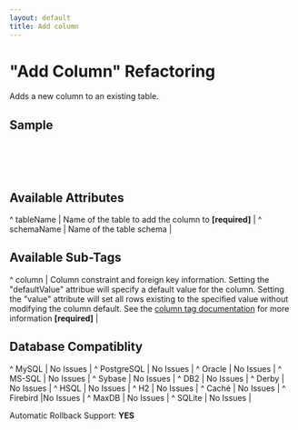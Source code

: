 ```yaml
---
layout: default
title: Add column
---
```


# "Add Column" Refactoring #

Adds a new column to an existing table.

## Sample ##

<code xml>
<addColumn tableName="person">
    <column name="firstname" type="varchar(255)"/>
</addColumn>
</code>

## Available Attributes ##

^ tableName  | Name of the table to add the column to **[required]** |
^ schemaName  | Name of the table schema  |


## Available Sub-Tags ##

^ column  | Column constraint and foreign key information. Setting the "defaultValue" attribue will specify a default value for the column.  Setting the "value" attribute will set all rows existing to the specified value without modifying the column default.  See the [ column tag documentation](column.html) for more information **[required]** |



## Database Compatiblity ##

^ MySQL  | No Issues  |
^ PostgreSQL  | No Issues  |
^ Oracle  | No Issues  |
^ MS-SQL  | No Issues  |
^ Sybase  | No Issues  |
^ DB2  | No Issues  |
^ Derby  | No Issues  |
^ HSQL  | No Issues  |
^ H2  | No Issues  |
^ Caché  | No Issues  |
^ Firebird  |No Issues  |
^ MaxDB	 | No Issues  |
^ SQLite  | No Issues  |

Automatic Rollback Support: **YES**
